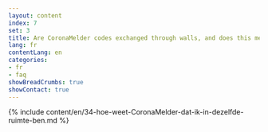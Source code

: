 ```yaml
---
layout: content
index: 7
set: 3
title: Are CoronaMelder codes exchanged through walls, and does this mean I can get a notification? 
lang: fr
contentLang: en
categories:
- fr
- faq
showBreadCrumbs: true
showContact: true
---
```

{% include content/en/34-hoe-weet-CoronaMelder-dat-ik-in-dezelfde-ruimte-ben.md %}
